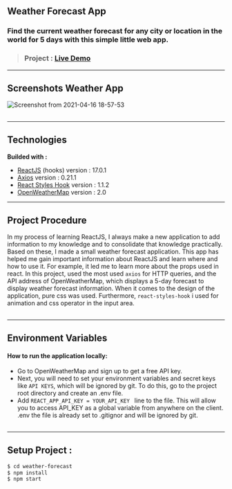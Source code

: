 ## Weather Forecast App

### Find the current weather forecast for any city or location in the world for 5 days with this simple little web app.

> ### Project : [Live Demo](https://friendly-poitras-bd33ab.netlify.app/)

---

## Screenshots Weather App

![Screenshot from 2021-04-16 18-57-53](https://user-images.githubusercontent.com/67821216/115051899-faf52000-9ee5-11eb-9fde-3fbb07a92f38.png)

##

---

## Technologies

**Builded with :**

- [ReactJS](https://reactjs.org/docs/create-a-new-react-app.html) (hooks) version : 17.0.1
- [Axios](https://www.npmjs.com/package/axios) version : 0.21.1
- [React Styles Hook](https://www.npmjs.com/package/react-styles-hook) version : 1.1.2
- [OpenWeatherMap](https://openweathermap.org/api) version : 2.0

---

## Project Procedure

In my process of learning ReactJS, I always make a new application to add information to my knowledge and to consolidate that knowledge practically. Based on these, I made a small weather forecast application. This app has helped me gain important information about ReactJS and learn where and how to use it. For example, it led me to learn more about the props used in react.
In this project, used the most used `axios` for HTTP queries, and the API address of OpenWeatherMap, which displays a 5-day forecast to display weather forecast information. When it comes to the design of the application, pure css was used. Furthermore, `react-styles-hook` i used for animation and css operator in the input area.

##

---

## Environment Variables

#### How to run the application locally:

- Go to OpenWeatherMap and sign up to get a free API key.
- Next, you will need to set your environment variables and secret keys like `API KEYS`, which will be ignored by git. To do this, go to the project root directory and create an .env file.
- Add `REACT_APP_API_KEY = YOUR_API_KEY ` line to the file. This will allow you to access API_KEY as a global variable from anywhere on the client. .env the file is already set to .gitignor and will be ignored by git.

##

---

## Setup Project :

```sh
$ cd weather-forecast
$ npm install
$ npm start
```
